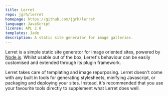 ```yaml
---
title: Lerret
repo: jgrh/lerret
homepage: https://github.com/jgrh/lerret
language: JavaScript
license: APL 2.0
templates: Jade
description: A static site generator for image galleries.
---
```


Lerret is a simple static site generator for image oriented sites, powered by [Node.js](http://nodejs.org). Whilst usable out of the box, Lerret's behaviour can be easily customised and extended through its plugin framework.

Lerret takes care of templating and image repurposing. Lerret doesn't come with any built in tools for generating stylesheets, minifying Javascript, or packaging and deploying your sites. Instead, it's recommended that you use your favourite tools directly to supplement what Lerret does well.
